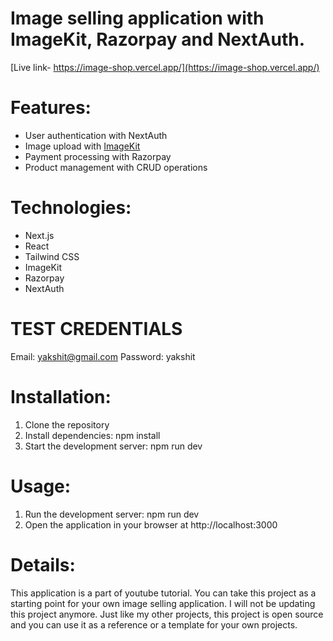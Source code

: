 # Image selling application with ImageKit, Razorpay and NextAuth.

[Live link- https://image-shop.vercel.app/](https://image-shop.vercel.app/)

# Features:
 - User authentication with NextAuth
 - Image upload with [ImageKit](https://imagekit.io)
 - Payment processing with Razorpay
 - Product management with CRUD operations

# Technologies:
 - Next.js
 - React
 - Tailwind CSS
 - ImageKit
 - Razorpay
 - NextAuth

# TEST CREDENTIALS
Email: yakshit@gmail.com
Password: yakshit

# Installation:
 1. Clone the repository
 2. Install dependencies: npm install
 3. Start the development server: npm run dev

# Usage:
 1. Run the development server: npm run dev
 2. Open the application in your browser at http://localhost:3000

# Details:

This application is a part of youtube tutorial. You can take this project as a starting point for your own image selling application. I will not be updating this project anymore. Just like my other projects, this project is open source and you can use it as a reference or a template for your own projects.
